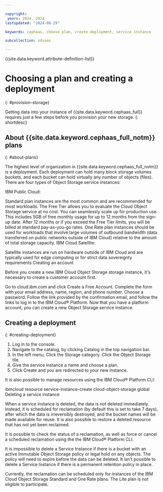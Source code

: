 ```yaml
---

copyright:
 years: 2024, 2024
lastupdated: "2024-08-29"

keywords: cephaas, choose plan, create deployment, service instance

subcollection: sdsaas

---
```

{{site.data.keyword.attribute-definition-list}}


# Choosing a plan and creating a deployment
{: #provision-storage}

Getting data into your instance of {{site.data.keyword.cephaas_full}} requires just a few steps before you provision your new storage.
{: shortdesc}

## About {{site.data.keyword.cephaas_full_notm}} plans
{: #about-plans}

The highest level of organization in {{site.data.keyword.cephaas_full_notm}} is a deployment. Each deployment can hold many block storage volumes buckets, and each bucket can hold virtually any number of objects (files). There are four types of Object Storage service instances:


IBM Public Cloud:

Standard plan instances are the most common and are recommended for most workloads.
The Free Tier allows you to evaluate the Cloud Object Storage service at no cost. You can seamlessly scale up for production use. This includes 5GB of free monthly usage for up to 12 months from the sign-up date. After 12 months or if you exceed the Free Tier limits, you will be billed at standard pay-as-you-go rates.
One Rate plan instances should be used for workloads that involve large volumes of outbound bandwidth (data transferred on public networks outside of IBM Cloud) relative to the amount of total storage capacity.
IBM Cloud Satellite:

Satellite instances are run on hardware outside of IBM Cloud and are typically used for edge computing or for strict data sovereignty requirements
Creating an account

Before you create a new IBM Cloud Object Storage storage instance, it's necessary to create a customer account first.

Go to cloud.ibm.com and click Create a Free Account.
Complete the form with your email address, name, region, and phone number. Choose a password.
Follow the link provided by the confirmation email, and follow the links to log in to the IBM Cloud® Platform.
Now that you have a platform account, you can create a new Object Storage service instance.

## Creating a deployment
{: #creating-deployment}

1. Log in to the console.
1. Navigate to the catalog, by clicking Catalog in the top navigation bar.
1. In the left menu, Click the Storage category. Click the Object Storage tile.
1. Give the service instance a name and choose a plan.
1. Click Create and you are redirected to your new instance.

It is also possible to manage resources using the IBM Cloud® Platform CLI:


ibmcloud resource service-instance-create <instance-name> cloud-object-storage <plan> global
Deleting a service instance

When a service instance is deleted, the data is not deleted immediately. Instead, it is scheduled for reclamation (by default this is set to take 7 days), after which the data is irreversibly destroyed, and the bucket names will be made available for reuse. It is also possible to restore a deleted resource that has not yet been reclaimed.

It is possible to check the status of a reclamation, as well as force or cancel a scheduled reclamation using the the IBM Cloud® Platform CLI.

It is impossible to delete a Service Instance if there is a bucket with an active Immutable Object Storage policy or legal hold on any objects. The policy will need to expire before the data can be deleted. It isn't possible to delete a Service Instance if there is a permanent retention policy in place.

Currently, the reclamation can be scheduled only for instances of the IBM Cloud Object Storage Standard and One Rate plans. The Lite plan is not eligible to participate.
